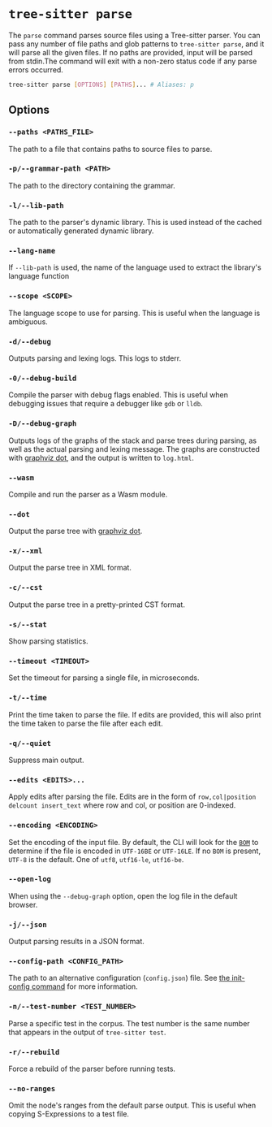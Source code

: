# `tree-sitter parse`

The `parse` command parses source files using a Tree-sitter parser. You can pass any number of file paths and glob patterns
to `tree-sitter parse`, and it will parse all the given files. If no paths are provided, input will be parsed from stdin.The command will exit with a non-zero status code if any parse errors occurred.

```bash
tree-sitter parse [OPTIONS] [PATHS]... # Aliases: p
```

## Options

### `--paths <PATHS_FILE>`

The path to a file that contains paths to source files to parse.

### `-p/--grammar-path <PATH>`

The path to the directory containing the grammar.

### `-l/--lib-path`

The path to the parser's dynamic library. This is used instead of the cached or automatically generated dynamic library.

### `--lang-name`

If `--lib-path` is used, the name of the language used to extract the library's language function

### `--scope <SCOPE>`

The language scope to use for parsing. This is useful when the language is ambiguous.

### `-d/--debug`

Outputs parsing and lexing logs. This logs to stderr.

### `-0/--debug-build`

Compile the parser with debug flags enabled. This is useful when debugging issues that require a debugger like `gdb` or `lldb`.

### `-D/--debug-graph`

Outputs logs of the graphs of the stack and parse trees during parsing, as well as the actual parsing and lexing message.
The graphs are constructed with [graphviz dot][dot], and the output is written to `log.html`.

### `--wasm`

Compile and run the parser as a Wasm module.

### `--dot`

Output the parse tree with [graphviz dot][dot].

### `-x/--xml`

Output the parse tree in XML format.

### `-c/--cst`

Output the parse tree in a pretty-printed CST format.

### `-s/--stat`

Show parsing statistics.

### `--timeout <TIMEOUT>`

Set the timeout for parsing a single file, in microseconds.

### `-t/--time`

Print the time taken to parse the file. If edits are provided, this will also print the time taken to parse the file after
each edit.

### `-q/--quiet`

Suppress main output.

### `--edits <EDITS>...`

Apply edits after parsing the file. Edits are in the form of `row,col|position delcount insert_text` where row and col, or position are 0-indexed.

### `--encoding <ENCODING>`

Set the encoding of the input file. By default, the CLI will look for the [`BOM`][bom] to determine if the file is encoded
in `UTF-16BE` or `UTF-16LE`. If no `BOM` is present, `UTF-8` is the default. One of `utf8`, `utf16-le`, `utf16-be`.

### `--open-log`

When using the `--debug-graph` option, open the log file in the default browser.

### `-j/--json`

Output parsing results in a JSON format.

### `--config-path <CONFIG_PATH>`

The path to an alternative configuration (`config.json`) file. See [the init-config command](./init-config.md) for more information.

### `-n/--test-number <TEST_NUMBER>`

Parse a specific test in the corpus. The test number is the same number that appears in the output of `tree-sitter test`.

### `-r/--rebuild`

Force a rebuild of the parser before running tests.

### `--no-ranges`

Omit the node's ranges from the default parse output. This is useful when copying S-Expressions to a test file.

[dot]: https://graphviz.org/doc/info/lang.html
[bom]: https://en.wikipedia.org/wiki/Byte_order_mark

